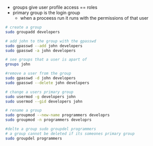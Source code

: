 - groups give user profile access == roles 
- primary group is the login group
	- when a proceess run it runs with the permissions of that user 
```bash 
# create a group 
sudo groupadd developers

# add john to the group with the gpasswd 
sudo gpasswd --add john developers
sudo gpasswd -a john developers

# see groups that a user is apart of 
groups john

#remove a user from the group 
sudo gpasswd -d john developers 
sudo gpasswd --delete john developers

# change a users primary group 
sudo usermod -g developers john 
sudo usermod --gid developers john 

# rename a group
sudo groupmod --new-name programmers developrs
sudo groupmod -n programmers developrs

#delte a group sudo groupdel programmers 
# a group cannot be deleted if its someones primary group 
sudo groupdel programmers

```